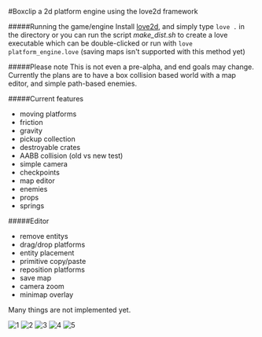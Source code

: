 #Boxclip
a 2d platform engine using the love2d framework

#####Running the game/engine
Install [love2d](https://love2d.org/), and simply type
`love .` in the directory or you can run the script *make_dist.sh* to create a love executable which can be double-clicked or run with `love platform_engine.love` (saving maps isn't supported with this method yet)

#####Please note
This is not even a pre-alpha, and end goals may change. Currently the plans are to have a box collision based world with a map editor, and simple path-based enemies.

#####Current features
* moving platforms
* friction
* gravity
* pickup collection
* destroyable crates
* AABB collision (old vs new test)
* simple camera
* checkpoints
* map editor
* enemies
* props
* springs

#####Editor
* remove entitys
* drag/drop platforms
* entity placement
* primitive copy/paste
* reposition platforms
* save map
* camera zoom
* minimap overlay

Many things are not implemented yet.

![1](https://cloud.githubusercontent.com/assets/1535179/10905004/2fa504e0-820f-11e5-8e72-85c5fce19739.png)
![2](https://cloud.githubusercontent.com/assets/1535179/10905003/2fa4ccc8-820f-11e5-9d88-3bba111260db.png)
![3](https://cloud.githubusercontent.com/assets/1535179/10905002/2fa42fc0-820f-11e5-89f0-2de249955389.png)
![4](https://cloud.githubusercontent.com/assets/1535179/10905005/2fa64030-820f-11e5-8636-81c15a4a19af.png)
![5](https://cloud.githubusercontent.com/assets/1535179/10905006/2fa980a6-820f-11e5-93ed-24b962e0bbf1.png)
